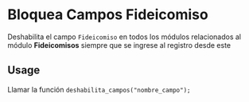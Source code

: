 # Bloquea Campos Fideicomiso

Deshabilita el campo `Fideicomiso` en todos los módulos relacionados al módulo **Fideicomisos** siempre que se ingrese al registro desde este

## Usage
Llamar la función `deshabilita_campos("nombre_campo");`
